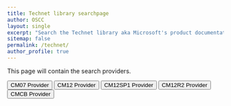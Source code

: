```yaml
---
title: Technet library searchpage
author: OSCC
layout: single
excerpt: "Search the Technet library aka Microsoft's product documentation."
sitemap: false
permalink: /technet/
author_profile: true
---
```

This page will contain the search providers.
<p>
<INPUT TYPE="button" VALUE="CM07 Provider" onClick='window.external.AddSearchProvider("http://kimoppalfens.github.io/media/cm07doclibrary.xml");'>
<INPUT TYPE="button" VALUE="CM12 Provider" onClick='window.external.AddSearchProvider("http://kimoppalfens.github.io/media/cm12doclibrary.xml");'>
<INPUT TYPE="button" VALUE="CM12SP1 Provider" onClick='window.external.AddSearchProvider("http://kimoppalfens.github.io/media/cm12sp1doclibrary.xml");'>
<INPUT TYPE="button" VALUE="CM12R2 Provider" onClick='window.external.AddSearchProvider("http://kimoppalfens.github.io/media/cm12r2doclibrary.xml");'>
<INPUT TYPE="button" VALUE="CMCB Provider" onClick='window.external.AddSearchProvider("http://kimoppalfens.github.io/media/cmcurrentbranch.xml");'>
</p>



